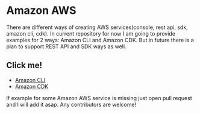 # Amazon AWS
There are different ways of creating AWS services(console, rest api, sdk, amazon cli, cdk). 
In current repository for now I am going to provide examples for 2 ways: Amazon CLI and Amazon CDK.
But in future there is a plan to support REST API and SDK ways as well. 

## Click me!
* [Amazon CLI](./amazon-cli/README.md)
* [Amazon CDK](./amazon-cdk/README.md)

If example for some Amazon AWS service is missing just open pull request and I will add it asap. Any contributors are welcome!
